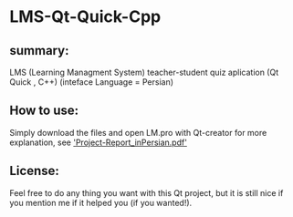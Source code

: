 # LMS-Qt-Quick-Cpp
## summary:
LMS (Learning Managment System) teacher-student quiz aplication  (Qt Quick , C++)
(inteface Language = Persian)

## How to use:
Simply download the files and open LM.pro with Qt-creator
for more explanation, see <a href='https://github.com/Alireza499/LMS-Qt-Quick-Cpp/blob/main/Project-Report_inPersian.pdf'>'Project-Report_inPersian.pdf' </a>

## License:
Feel free to do any thing you want with this Qt project, but it is still nice if you mention me if it helped you (if you wanted!).


